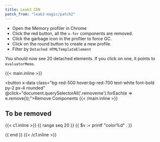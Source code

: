 ```yaml
---
title: Leak3 CDN
patch_from: "leak2-magic/patch2"
---
```


* Open the Memory profiler in Chrome
* Click the red button, all the `x-for` components are removed.
* Click the garbage icon in the profiler to force GC.
* Click on the round button to create a new profile.
* Filter by `Detached HTMLTemplateElement`

You should now see 20 detached elements. If you click on one, it points to `evaluatorMemo`.

{{< main.inline >}}
<script>
    document.addEventListener('alpine:init', () => {
        Alpine.store('mystore', {
           images: ['olavstedje.jpg', "claudia.jpg"],
 
           
        })
    })
</script>
 <button x-data class="bg-red-500 hover:bg-red-700 text-white font-bold py-2 px-4 rounded" @click="document.querySelectorAll('.removeme').forEach(e => e.remove());">Remove Components</button>
{{< /main.inline >}}

## To be removed

{{< c1.inline >}}
{{ range seq 20 }}
{{ $v := printf "color%d" . }}
<div class="removeme" x-data="{}">
  <template x-for="image in $store.mystore.images">
    <img class="p-4 border-4 bg-green-300" :src="image" @load="$event.target.classList.remove('bg-green-300')">
  </template>
</div>
{{ end }}
{{< /c1.inline >}}

